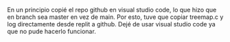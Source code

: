 En un principio copié el repo github en visual studio code, lo que hizo que en branch sea master en vez de main.
Por esto, tuve que copiar treemap.c y log directamente desde replit a github.
Dejé de usar visual studio code ya que no pude hacerlo funcionar.
